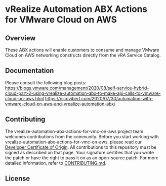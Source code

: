 
# vRealize Automation ABX Actions for VMware Cloud on AWS 

## Overview

These ABX actions will enable customers to consume and manage VMware Cloud on AWS networking constructs directly from the vRA Service Catalog.

## Documentation

Please consult the following blog posts:
https://blogs.vmware.com/management/2020/08/self-service-hybrid-cloud-part-2-using-vrealize-automation-abx-to-make-api-calls-to-vmware-cloud-on-aws.html
https://nicovibert.com/2020/07/30/automation-with-vmware-cloud-on-aws-and-vrealize-automation-abx/

## Contributing

The vrealize-automation-abx-actions-for-vmc-on-aws project team welcomes contributions from the community. Before you start working with vrealize-automation-abx-actions-for-vmc-on-aws, please
read our [Developer Certificate of Origin](https://cla.vmware.com/dco). All contributions to this repository must be
signed as described on that page. Your signature certifies that you wrote the patch or have the right to pass it on
as an open-source patch. For more detailed information, refer to [CONTRIBUTING.md](CONTRIBUTING.md).

## License
